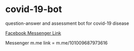 # covid-19-bot
question-answer and assessment bot for covid-19 disease

[Facebook Messenger Link](https://www.facebook.com/messages/t/101703598192862)

Messenger m.me link = m.me/101009687973616
